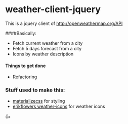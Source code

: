 # weather-client-jquery

This is a jquery client of http://openweathermap.org/API

####Basically:
 * Fetch current weather from a city
 * Fetch 5 days forecast from a city
 * Icons by weather description



#### Things to get done 
  * Refactoring

### Stuff used to make this:

 * [materializecss](http://materializecss.com) for styling
 * [erikflowers weather-icons](https://erikflowers.github.io/weather-icons) for weather icons
 
 :+1:
